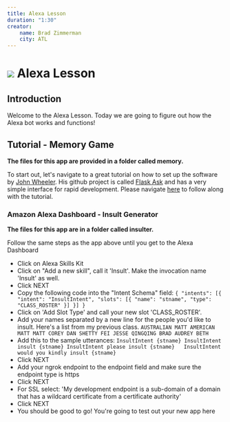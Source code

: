```yaml
---
title: Alexa Lesson
duration: "1:30"
creator:
    name: Brad Zimmerman
    city: ATL
---
```


# ![](https://ga-dash.s3.amazonaws.com/production/assets/logo-9f88ae6c9c3871690e33280fcf557f33.png) Alexa Lesson

## Introduction
Welcome to the Alexa Lesson. Today we are going to figure out how the Alexa bot works and functions!

## Tutorial - Memory Game
<b>The files for this app are provided in a folder called memory.</b>

To start out, let's navigate to a great tutorial on how to set up the software by [John Wheeler](https://alexatutorial.com/). His github project is called [Flask Ask](https://github.com/johnwheeler/flask-ask) and has a very simple interface for rapid development. Please navigate [here](https://developer.amazon.com/blogs/post/Tx14R0IYYGH3SKT/Flask-Ask-A-New-Python-Framework-for-Rapid-Alexa-Skills-Kit-Development) to follow along with the tutorial.

### Amazon Alexa Dashboard - Insult Generator
<b>The files for this app are in a folder called insulter.</b>

Follow the same steps as the app above until you get to the Alexa Dashboard

* Click on Alexa Skills Kit
* Click on "Add a new skill", call it 'Insult'. Make the invocation name 'Insult' as well.
* Click NEXT
* Copy the following code into the "Intent Schema" field:
  `{
    "intents": [{
        "intent": "InsultIntent",
        "slots": [{
            "name": "stname",
            "type": "CLASS_ROSTER"
        }]
    }]
}`
* Click on 'Add Slot Type' and call your new slot 'CLASS_ROSTER'.
* Add your names separated by a new line for the people you'd like to insult. Here's a list from my previous class.
  `AUSTRALIAN MATT
  AMERICAN MATT
  MATT
  COREY
  DAN
  SHETTY
  FEI
  JESSE
  QINGQING
  BRAD
  AUDREY
  BETH`
* Add this to the sample utterances:
  `InsultIntent {stname}
  InsultIntent insult {stname}
  InsultIntent please insult {stname}  
  InsultIntent would you kindly insult {stname}`
* Click NEXT
* Add your ngrok endpoint to the endpoint field and make sure the endpoint type is https
* Click NEXT
* For SSL select: 'My development endpoint is a sub-domain of a domain that has a wildcard certificate from a certificate authority'
* Click NEXT
* You should be good to go! You're going to test out your new app here
